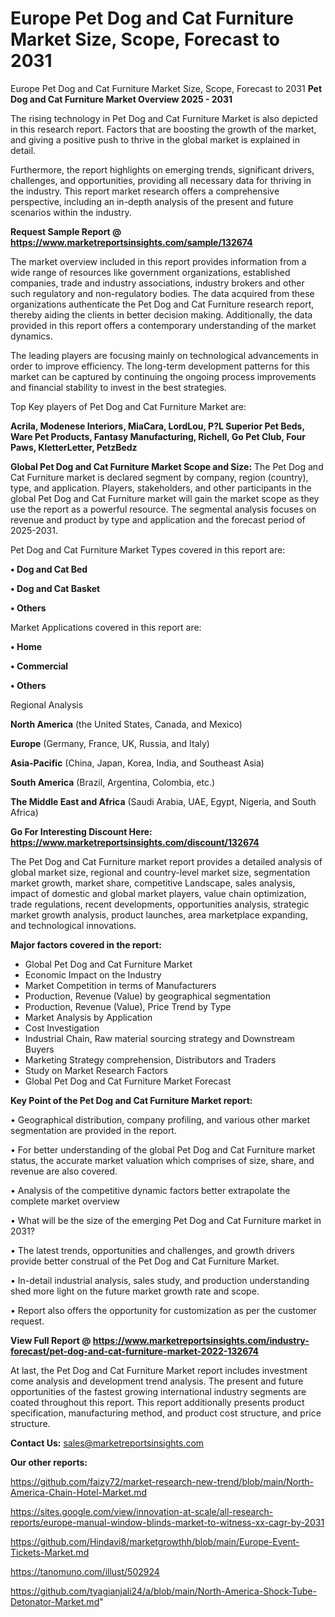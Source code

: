 # Europe Pet Dog and Cat Furniture Market Size, Scope, Forecast to 2031
Europe Pet Dog and Cat Furniture Market Size, Scope, Forecast to 2031
<Strong> Pet Dog and Cat Furniture Market Overview 2025 - 2031</strong>

The rising technology in Pet Dog and Cat Furniture Market is also depicted in this research report. Factors that are boosting the growth of the market, and giving a positive push to thrive in the global market is explained in detail.

Furthermore, the report highlights on emerging trends, significant drivers, challenges, and opportunities, providing all necessary data for thriving in the industry. This report market research offers a comprehensive perspective, including an in-depth analysis of the present and future scenarios within the industry.

<strong>Request Sample Report @ <a href=https://www.marketreportsinsights.com/sample/132674>https://www.marketreportsinsights.com/sample/132674</a></strong>

The market overview included in this report provides information from a wide range of resources like government organizations, established companies, trade and industry associations, industry brokers and other such regulatory and non-regulatory bodies. The data acquired from these organizations authenticate the Pet Dog and Cat Furniture research report, thereby aiding the clients in better decision making. Additionally, the data provided in this report offers a contemporary understanding of the market dynamics.

The leading players are focusing mainly on technological advancements in order to improve efficiency. The long-term development patterns for this market can be captured by continuing the ongoing process improvements and financial stability to invest in the best strategies.

Top Key players of Pet Dog and Cat Furniture Market are:

<strong>Acrila, Modenese Interiors, MiaCara, LordLou, P?L Superior Pet Beds, Ware Pet Products, Fantasy Manufacturing, Richell, Go Pet Club, Four Paws, KletterLetter, PetzBedz</strong>

<strong><b>Global Pet Dog and Cat Furniture Market Scope and Size:</b></strong>
The Pet Dog and Cat Furniture market is declared segment by company, region (country), type, and application. Players, stakeholders, and other participants in the global Pet Dog and Cat Furniture market will gain the market scope as they use the report as a powerful resource. The segmental analysis focuses on revenue and product by type and application and the forecast period of 2025-2031.

Pet Dog and Cat Furniture Market Types covered in this report are:

<strong>• Dog and Cat Bed

• Dog and Cat Basket

• Others</strong>

Market Applications covered in this report are:

<strong>• Home

• Commercial

• Others</strong> 

Regional Analysis

<strong>North America</strong> (the United States, Canada, and Mexico)

<strong>Europe</strong> (Germany, France, UK, Russia, and Italy)

<strong>Asia-Pacific</strong> (China, Japan, Korea, India, and Southeast Asia)

<strong>South America</strong> (Brazil, Argentina, Colombia, etc.)

<strong>The Middle East and Africa</strong> (Saudi Arabia, UAE, Egypt, Nigeria, and South Africa)

<strong>Go For Interesting Discount Here: <a href=https://www.marketreportsinsights.com/discount/132674>https://www.marketreportsinsights.com/discount/132674</a></strong>

The Pet Dog and Cat Furniture market report provides a detailed analysis of global market size, regional and country-level market size, segmentation market growth, market share, competitive Landscape, sales analysis, impact of domestic and global market players, value chain optimization, trade regulations, recent developments, opportunities analysis, strategic market growth analysis, product launches, area marketplace expanding, and technological innovations.

<strong><b>Major factors covered in the report:</b></strong>
<ul>
  <li>Global Pet Dog and Cat Furniture Market </li>
  <li>Economic Impact on the Industry</li>
  <li>Market Competition in terms of Manufacturers</li>
  <li>Production, Revenue (Value) by geographical segmentation</li>
  <li>Production, Revenue (Value), Price Trend by Type</li>
  <li>Market Analysis by Application</li>
  <li>Cost Investigation</li>
  <li>Industrial Chain, Raw material sourcing strategy and Downstream Buyers</li>
  <li>Marketing Strategy comprehension, Distributors and Traders</li>
  <li>Study on Market Research Factors</li>
  <li>Global Pet Dog and Cat Furniture Market Forecast</li>
</ul>

<strong><b>Key Point of the Pet Dog and Cat Furniture Market report:</b></strong>

• Geographical distribution, company profiling, and various other market segmentation are provided in the report.

• For better understanding of the global Pet Dog and Cat Furniture market status, the accurate market valuation which comprises of size, share, and revenue are also covered.

• Analysis of the competitive dynamic factors better extrapolate the complete market overview

• What will be the size of the emerging Pet Dog and Cat Furniture market in 2031?

• The latest trends, opportunities and challenges, and growth drivers provide better construal of the Pet Dog and Cat Furniture Market.

• In-detail industrial analysis, sales study, and production understanding shed more light on the future market growth rate and scope.

• Report also offers the opportunity for customization as per the customer request.

<strong><b>View Full Report @ <a href=https://www.marketreportsinsights.com/industry-forecast/pet-dog-and-cat-furniture-market-2022-132674>https://www.marketreportsinsights.com/industry-forecast/pet-dog-and-cat-furniture-market-2022-132674</a></b></strong>


At last, the Pet Dog and Cat Furniture Market report includes investment come analysis and development trend analysis. The present and future opportunities of the fastest growing international industry segments are coated throughout this report. This report additionally presents product specification, manufacturing method, and product cost structure, and price structure.

<strong>Contact Us:</strong>
sales@marketreportsinsights.com

<strong>Our other reports:</strong>

<a href=https://github.com/faizy72/market-research-new-trend/blob/main/North-America-Chain-Hotel-Market.md>https://github.com/faizy72/market-research-new-trend/blob/main/North-America-Chain-Hotel-Market.md</a>

<a href=https://sites.google.com/view/innovation-at-scale/all-research-reports/europe-manual-window-blinds-market-to-witness-xx-cagr-by-2031>https://sites.google.com/view/innovation-at-scale/all-research-reports/europe-manual-window-blinds-market-to-witness-xx-cagr-by-2031</a>

<a href=https://github.com/Hindavi8/marketgrowthh/blob/main/Europe-Event-Tickets-Market.md>https://github.com/Hindavi8/marketgrowthh/blob/main/Europe-Event-Tickets-Market.md</a>

<a href=https://tanomuno.com/illust/502924>https://tanomuno.com/illust/502924</a>

<a href=https://github.com/tyagianjali24/a/blob/main/North-America-Shock-Tube-Detonator-Market.md>https://github.com/tyagianjali24/a/blob/main/North-America-Shock-Tube-Detonator-Market.md</a>"
